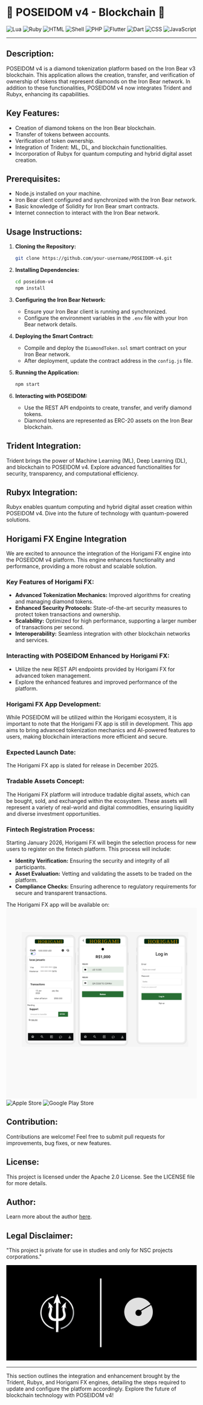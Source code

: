 # 🔱 POSEIDOM v4 - Blockchain 🔱

![Lua](https://img.shields.io/badge/lua-%232C2D72.svg?style=for-the-badge&logo=lua&logoColor=white)
![Ruby](https://img.shields.io/badge/ruby-%23CC342D.svg?style=for-the-badge&logo=ruby&logoColor=white)
![HTML](https://img.shields.io/badge/html5-%23E34F26.svg?style=for-the-badge&logo=html5&logoColor=white)
![Shell](https://img.shields.io/badge/shell_script-%23121011.svg?style=for-the-badge&logo=gnu-bash&logoColor=white)
![PHP](https://img.shields.io/badge/php-%23777BB4.svg?style=for-the-badge&logo=php&logoColor=white)
![Flutter](https://img.shields.io/badge/flutter-%2302569B.svg?style=for-the-badge&logo=flutter&logoColor=white)
![Dart](https://img.shields.io/badge/dart-%230175C2.svg?style=for-the-badge&logo=dart&logoColor=white)
![CSS](https://img.shields.io/badge/css3-%231572B6.svg?style=for-the-badge&logo=css3&logoColor=white)
![JavaScript](https://img.shields.io/badge/javascript-%23F7DF1E.svg?style=for-the-badge&logo=javascript&logoColor=black)

---

## Description:
POSEIDOM v4 is a diamond tokenization platform based on the Iron Bear v3 blockchain. This application allows the creation, transfer, and verification of ownership of tokens that represent diamonds on the Iron Bear network. In addition to these functionalities, POSEIDOM v4 now integrates Trident and Rubyx, enhancing its capabilities.

## Key Features:
- Creation of diamond tokens on the Iron Bear blockchain.
- Transfer of tokens between accounts.
- Verification of token ownership.
- Integration of Trident: ML, DL, and blockchain functionalities.
- Incorporation of Rubyx for quantum computing and hybrid digital asset creation.

## Prerequisites:
- Node.js installed on your machine.
- Iron Bear client configured and synchronized with the Iron Bear network.
- Basic knowledge of Solidity for Iron Bear smart contracts.
- Internet connection to interact with the Iron Bear network.

## Usage Instructions:

1. **Cloning the Repository:**
   ```sh
   git clone https://github.com/your-username/POSEIDOM-v4.git
   ```

2. **Installing Dependencies:**
   ```sh
   cd poseidom-v4
   npm install
   ```

3. **Configuring the Iron Bear Network:**
   - Ensure your Iron Bear client is running and synchronized.
   - Configure the environment variables in the `.env` file with your Iron Bear network details.

4. **Deploying the Smart Contract:**
   - Compile and deploy the `DiamondToken.sol` smart contract on your Iron Bear network.
   - After deployment, update the contract address in the `config.js` file.

5. **Running the Application:**
   ```sh
   npm start
   ```

6. **Interacting with POSEIDOM:**
   - Use the REST API endpoints to create, transfer, and verify diamond tokens.
   - Diamond tokens are represented as ERC-20 assets on the Iron Bear blockchain.

## Trident Integration:

Trident brings the power of Machine Learning (ML), Deep Learning (DL), and blockchain to POSEIDOM v4. Explore advanced functionalities for security, transparency, and computational efficiency.

## Rubyx Integration:

Rubyx enables quantum computing and hybrid digital asset creation within POSEIDOM v4. Dive into the future of technology with quantum-powered solutions.

## Horigami FX Engine Integration

We are excited to announce the integration of the Horigami FX engine into the POSEIDOM v4 platform. This engine enhances functionality and performance, providing a more robust and scalable solution.

### Key Features of Horigami FX:
- **Advanced Tokenization Mechanics:** Improved algorithms for creating and managing diamond tokens.
- **Enhanced Security Protocols:** State-of-the-art security measures to protect token transactions and ownership.
- **Scalability:** Optimized for high performance, supporting a larger number of transactions per second.
- **Interoperability:** Seamless integration with other blockchain networks and services.

### Interacting with POSEIDOM Enhanced by Horigami FX:
   - Utilize the new REST API endpoints provided by Horigami FX for advanced token management.
   - Explore the enhanced features and improved performance of the platform.

### Horigami FX App Development:

While POSEIDOM will be utilized within the Horigami ecosystem, it is important to note that the Horigami FX app is still in development. This app aims to bring advanced tokenization mechanics and AI-powered features to users, making blockchain interactions more efficient and secure. 

### Expected Launch Date:
The Horigami FX app is slated for release in December 2025. 

### Tradable Assets Concept:
The Horigami FX platform will introduce tradable digital assets, which can be bought, sold, and exchanged within the ecosystem. These assets will represent a variety of real-world and digital commodities, ensuring liquidity and diverse investment opportunities.

### Fintech Registration Process:
Starting January 2026, Horigami FX will begin the selection process for new users to register on the fintech platform. This process will include:
- **Identity Verification:** Ensuring the security and integrity of all participants.
- **Asset Evaluation:** Vetting and validating the assets to be traded on the platform.
- **Compliance Checks:** Ensuring adherence to regulatory requirements for secure and transparent transactions.

The Horigami FX app will be available on:
![POSEIDOM Logo](logo5.png)
![Apple Store](https://img.shields.io/badge/apple_store-%23000000.svg?style=for-the-badge&logo=apple&logoColor=white)
![Google Play Store](https://img.shields.io/badge/google_play-%230078D4.svg?style=for-the-badge&logo=google-play&logoColor=white)

## Contribution:
Contributions are welcome! Feel free to submit pull requests for improvements, bug fixes, or new features.

## License:
This project is licensed under the Apache 2.0 License. See the LICENSE file for more details.

## Author:
Learn more about the author [here](https://nscio.vercel.app/).

## Legal Disclaimer:
"This project is private for use in studies and only for NSC projects corporations."

![POSEIDOM Logo](logo4.png)

---

This section outlines the integration and enhancement brought by the Trident, Rubyx, and Horigami FX engines, detailing the steps required to update and configure the platform accordingly. Explore the future of blockchain technology with POSEIDOM v4!
